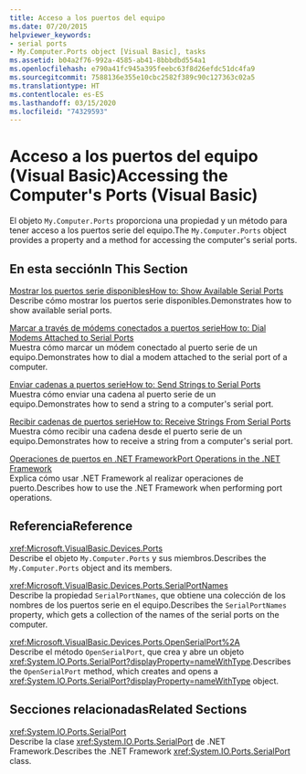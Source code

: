 ```yaml
---
title: Acceso a los puertos del equipo
ms.date: 07/20/2015
helpviewer_keywords:
- serial ports
- My.Computer.Ports object [Visual Basic], tasks
ms.assetid: b04a2f76-992a-4585-ab41-8bbbdbd554a1
ms.openlocfilehash: e790a41fc945a395feebc63f8d26efdc51dc4fa9
ms.sourcegitcommit: 7588136e355e10cbc2582f389c90c127363c02a5
ms.translationtype: HT
ms.contentlocale: es-ES
ms.lasthandoff: 03/15/2020
ms.locfileid: "74329593"
---
```

# <a name="accessing-the-computers-ports-visual-basic"></a><span data-ttu-id="95fc5-102">Acceso a los puertos del equipo (Visual Basic)</span><span class="sxs-lookup"><span data-stu-id="95fc5-102">Accessing the Computer's Ports (Visual Basic)</span></span>

<span data-ttu-id="95fc5-103">El objeto `My.Computer.Ports` proporciona una propiedad y un método para tener acceso a los puertos serie del equipo.</span><span class="sxs-lookup"><span data-stu-id="95fc5-103">The `My.Computer.Ports` object provides a property and a method for accessing the computer's serial ports.</span></span>  
  
## <a name="in-this-section"></a><span data-ttu-id="95fc5-104">En esta sección</span><span class="sxs-lookup"><span data-stu-id="95fc5-104">In This Section</span></span>  

 [<span data-ttu-id="95fc5-105">Mostrar los puertos serie disponibles</span><span class="sxs-lookup"><span data-stu-id="95fc5-105">How to: Show Available Serial Ports</span></span>](../../../../visual-basic/developing-apps/programming/computer-resources/how-to-show-available-serial-ports.md)  
 <span data-ttu-id="95fc5-106">Describe cómo mostrar los puertos serie disponibles.</span><span class="sxs-lookup"><span data-stu-id="95fc5-106">Demonstrates how to show available serial ports.</span></span>  
  
 [<span data-ttu-id="95fc5-107">Marcar a través de módems conectados a puertos serie</span><span class="sxs-lookup"><span data-stu-id="95fc5-107">How to: Dial Modems Attached to Serial Ports</span></span>](../../../../visual-basic/developing-apps/programming/computer-resources/how-to-dial-modems-attached-to-serial-ports.md)  
 <span data-ttu-id="95fc5-108">Muestra cómo marcar un módem conectado al puerto serie de un equipo.</span><span class="sxs-lookup"><span data-stu-id="95fc5-108">Demonstrates how to dial a modem attached to the serial port of a computer.</span></span>  
  
 [<span data-ttu-id="95fc5-109">Enviar cadenas a puertos serie</span><span class="sxs-lookup"><span data-stu-id="95fc5-109">How to: Send Strings to Serial Ports</span></span>](../../../../visual-basic/developing-apps/programming/computer-resources/how-to-send-strings-to-serial-ports.md)  
 <span data-ttu-id="95fc5-110">Muestra cómo enviar una cadena al puerto serie de un equipo.</span><span class="sxs-lookup"><span data-stu-id="95fc5-110">Demonstrates how to send a string to a computer's serial port.</span></span>  
  
 [<span data-ttu-id="95fc5-111">Recibir cadenas de puertos serie</span><span class="sxs-lookup"><span data-stu-id="95fc5-111">How to: Receive Strings From Serial Ports</span></span>](../../../../visual-basic/developing-apps/programming/computer-resources/how-to-receive-strings-from-serial-ports.md)  
 <span data-ttu-id="95fc5-112">Muestra cómo recibir una cadena desde el puerto serie de un equipo.</span><span class="sxs-lookup"><span data-stu-id="95fc5-112">Demonstrates how to receive a string from a computer's serial port.</span></span>  
  
 [<span data-ttu-id="95fc5-113">Operaciones de puertos en .NET Framework</span><span class="sxs-lookup"><span data-stu-id="95fc5-113">Port Operations in the .NET Framework</span></span>](../../../../visual-basic/developing-apps/programming/computer-resources/port-operations-in-the-net-framework.md)  
 <span data-ttu-id="95fc5-114">Explica cómo usar .NET Framework al realizar operaciones de puerto.</span><span class="sxs-lookup"><span data-stu-id="95fc5-114">Describes how to use the .NET Framework when performing port operations.</span></span>  
  
## <a name="reference"></a><span data-ttu-id="95fc5-115">Referencia</span><span class="sxs-lookup"><span data-stu-id="95fc5-115">Reference</span></span>  

 <xref:Microsoft.VisualBasic.Devices.Ports>  
 <span data-ttu-id="95fc5-116">Describe el objeto `My.Computer.Ports` y sus miembros.</span><span class="sxs-lookup"><span data-stu-id="95fc5-116">Describes the `My.Computer.Ports` object and its members.</span></span>  
  
 <xref:Microsoft.VisualBasic.Devices.Ports.SerialPortNames>  
 <span data-ttu-id="95fc5-117">Describe la propiedad `SerialPortNames`, que obtiene una colección de los nombres de los puertos serie en el equipo.</span><span class="sxs-lookup"><span data-stu-id="95fc5-117">Describes the `SerialPortNames` property, which gets a collection of the names of the serial ports on the computer.</span></span>  
  
 <xref:Microsoft.VisualBasic.Devices.Ports.OpenSerialPort%2A>  
 <span data-ttu-id="95fc5-118">Describe el método `OpenSerialPort`, que crea y abre un objeto <xref:System.IO.Ports.SerialPort?displayProperty=nameWithType>.</span><span class="sxs-lookup"><span data-stu-id="95fc5-118">Describes the `OpenSerialPort` method, which creates and opens a <xref:System.IO.Ports.SerialPort?displayProperty=nameWithType> object.</span></span>  
  
## <a name="related-sections"></a><span data-ttu-id="95fc5-119">Secciones relacionadas</span><span class="sxs-lookup"><span data-stu-id="95fc5-119">Related Sections</span></span>  

 <xref:System.IO.Ports.SerialPort>  
 <span data-ttu-id="95fc5-120">Describe la clase <xref:System.IO.Ports.SerialPort> de .NET Framework.</span><span class="sxs-lookup"><span data-stu-id="95fc5-120">Describes the .NET Framework <xref:System.IO.Ports.SerialPort> class.</span></span>
